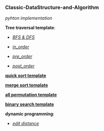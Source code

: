 ### Classic-DataStructure-and-Algorithm
*pyhton implementation*

**Tree traversal template**:
* *[BFS & DFS](https://github.com/ichbinhandsome/Classic-DataStructure-and-Algorithm/blob/master/Tree%20traversal/DFS%26BFS.py)*

* *[in_order](https://github.com/ichbinhandsome/Classic-DataStructure-and-Algorithm/blob/master/Tree%20traversal/in_order_traversal.py)*

* *[pre_order](https://github.com/ichbinhandsome/Classic-DataStructure-and-Algorithm/blob/master/Tree%20traversal/pre_order_traversal.py)*
* *[post_order](https://github.com/ichbinhandsome/Classic-DataStructure-and-Algorithm/blob/master/Tree%20traversal/post_order_traversal.py)*

**[quick sort template](https://github.com/ichbinhandsome/Classic-DataStructure-and-Algorithm/blob/master/quick_sort.py)**

**[merge sort template](https://github.com/ichbinhandsome/Classic-DataStructure-and-Algorithm/blob/master/merge_sort.py)**

**[all permutation template](https://github.com/ichbinhandsome/Classic-DataStructure-and-Algorithm/blob/master/all_permutations.py)**

**[binary search template](https://github.com/ichbinhandsome/Classic-DataStructure-and-Algorithm/blob/master/binary_search.py)**

**dynamic programming**: 

* *[edit distance](https://github.com/ichbinhandsome/Classic-DataStructure-and-Algorithm/blob/master/dynamic%20programming/edit_distance.py)*